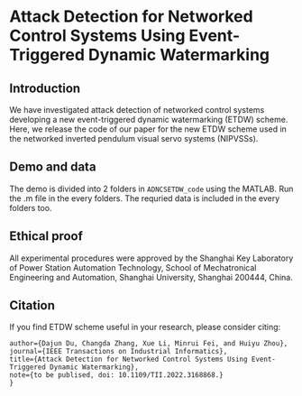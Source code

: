 # Attack Detection for Networked Control Systems Using Event-Triggered Dynamic Watermarking
## Introduction
We have investigated attack detection of networked control systems developing a new event-triggered dynamic watermarking (ETDW) scheme. Here, we release the code of our paper for the new ETDW scheme used in the networked inverted pendulum visual servo systems (NIPVSSs).
## Demo and data
The demo is divided into 2 folders in ```ADNCSETDW_code``` using the MATLAB. Run the .m file in the every folders. The requried data is included in the every folders too.
## Ethical proof
All experimental procedures were approved by the Shanghai Key Laboratory of Power Station Automation Technology, School of Mechatronical Engineering and Automation, Shanghai University, Shanghai 200444, China.
## Citation
If you find ETDW scheme useful in your research, please consider citing:
```@article{du2022TII, 
author={Dajun Du, Changda Zhang, Xue Li, Minrui Fei, and Huiyu Zhou}, 
journal={IEEE Transactions on Industrial Informatics}, 
title={Attack Detection for Networked Control Systems Using Event-Triggered Dynamic Watermarking}, 
note={to be publised, doi: 10.1109/TII.2022.3168868.}
}
